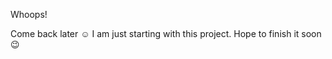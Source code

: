Whoops!

Come back later :relaxed: I am just starting with this project.
Hope to finish it soon :wink:
